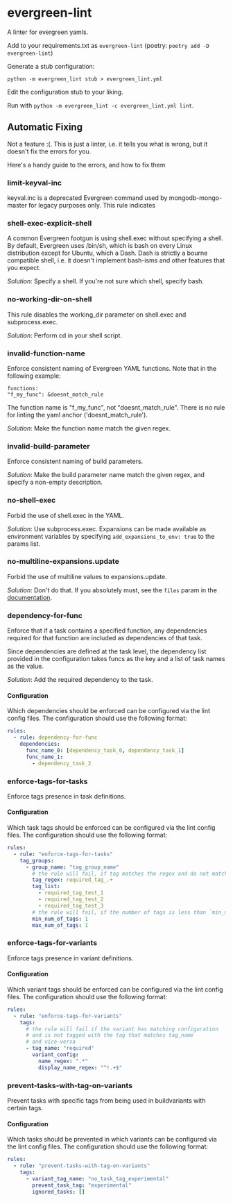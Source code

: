# evergreen-lint

A linter for evergreen yamls.

Add to your requirements.txt as `evergreen-lint` (poetry: `poetry add -D evergreen-lint`)

Generate a stub configuration:
```
python -m evergreen_lint stub > evergreen_lint.yml
```

Edit the configuration stub to your liking.

Run with `python -m evergreen_lint -c evergreen_lint.yml lint`.


## Automatic Fixing
Not a feature :(. This is just a linter, i.e. it tells you what is wrong, but it
doesn't fix the errors for you.

Here's a handy guide to the errors, and how to fix them

### limit-keyval-inc
keyval.inc is a deprecated Evergreen command used by mongodb-mongo-master for
legacy purposes only. This rule indicates

### shell-exec-explicit-shell
A common Evergreen footgun is using shell.exec without specifying a shell. By
default, Evergreen uses /bin/sh, which is bash on every Linux distribution
except for Ubuntu, which a Dash. Dash is strictly a bourne compatible shell,
i.e. it doesn't implement bash-isms and other features that you expect.

*Solution*: Specify a shell. If you're not sure which shell, specify bash.

### no-working-dir-on-shell
This rule disables the working_dir parameter on shell.exec and subprocess.exec.

*Solution*: Perform cd in your shell script.

### invalid-function-name
Enforce consistent naming of Evergreen YAML functions. Note that in the
following example:
```
functions:
"f_my_func": &doesnt_match_rule
```
The function name is "f_my_func", not "doesnt_match_rule". There is no rule
for linting the yaml anchor ('doesnt_match_rule').

*Solution*: Make the function name match the given regex.

### invalid-build-parameter
Enforce consistent naming of build parameters.

*Solution*: Make the build parameter name match the given regex, and specify
a non-empty description.

### no-shell-exec
Forbid the use of shell.exec in the YAML.

*Solution*: Use subprocess.exec. Expansions can be made available as
environment variables by specifying `add_expansions_to_env: true` to the
params list.

### no-multiline-expansions.update
Forbid the use of multiline values to expansions.update.

*Solution*: Don't do that. If you absolutely must, see the `files` param in the
[documentation](https://github.com/evergreen-ci/evergreen/wiki/Project-Commands#expansions-update).

### dependency-for-func
Enforce that if a task contains a specified function, any dependencies required for
that function are included as dependencies of that task.

Since dependencies are defined at the task level, the dependency list provided in the
configuration takes funcs as the key and a list of task names as the value.

*Solution*: Add the required dependency to the task.

#### Configuration

Which dependencies should be enforced can be configured via the lint config files. The
configuration should use the following format:

```yaml
rules:
  - rule: dependency-for-func
    dependencies:
      func_name_0: [dependency_task_0, dependency_task_1]
      func_name_1:
        - dependency_task_2
```

### enforce-tags-for-tasks
Enforce tags presence in task definitions.

#### Configuration

Which task tags should be enforced can be configured via the lint config files. The
configuration should use the following format:

```yaml
rules:
  - rule: "enforce-tags-for-tasks"
    tag_groups:
      - group_name: "tag_group_name"
        # the rule will fail, if tag matches the regex and do not match any tag from `tag_list`
        tag_regex: required_tag_.+
        tag_list:
          - required_tag_test_1
          - required_tag_test_2
          - required_tag_test_3
        # the rule will fail, if the number of tags is less than `min_num_of_tags` or more than `max_num_of_tags`
        min_num_of_tags: 1
        max_num_of_tags: 1
```


### enforce-tags-for-variants
Enforce tags presence in variant definitions.

#### Configuration

Which variant tags should be enforced can be configured via the lint config files. The
configuration should use the following format:

```yaml
rules:
  - rule: "enforce-tags-for-variants"
    tags:
      # the rule will fail if the variant has matching configuration
      # and is not tagged with the tag that matches tag_name
      # and vice-versa
      - tag_name: "required"
        variant_config:
          name_regex: ".*"
          display_name_regex: "^!.+$"
```


### prevent-tasks-with-tag-on-variants
Prevent tasks with specific tags from being used in buildvariants with certain tags.

#### Configuration

Which tasks should be prevented in which variants can be configured via the lint config files. The
configuration should use the following format:


```yaml
rules:
  - rule: "prevent-tasks-with-tag-on-variants"
    tags:
      - variant_tag_name: "no_task_tag_experimental"
        prevent_task_tag: "experimental"
        ignored_tasks: []
```